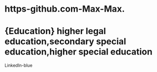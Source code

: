 # https-github.com-Max-Max.
# {Education} higher legal education,secondary special education,higher special education
LinkedIn-blue
